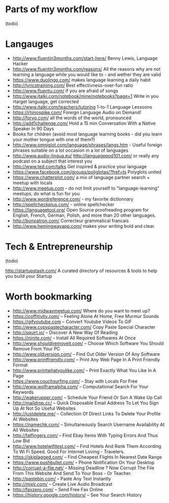 Parts of my workflow
=======

(todo)


Langauges 
=======

- http://www.fluentin3months.com/start-here/ Benny Lewis, Language Hacker
- http://www.fluentin3months.com/reasons/ All the reasons why are not learning a language while you would like to - and wether they are valid
- https://www.duolingo.com/ makes language learning a daily habit
- http://lyricstraining.com/ Best effectivness-over-fun ratio
- http://www.fluentu.com/ if you are afraid of songs
- http://www.italki.com/notebook/mine/notebooks?page=1 Write in you rtarget language, get corrected
- http://www.italki.com/teachers/tutoring 1-to-1 Language Lessoons 
- https://rhinospike.com/ Foreign Language Audio on Demand!
- http://forvo.com/ all the words of the world, pronounced
- http://add1challenge.com/ Hold a 15 min Conversation With a Native Speaker In 90 Days
- Books for children (avoid most language learning books - did you learn your mother tongue with one of them?)
- http://www.omniglot.com/language/phrases/langs.htm - Useful foreign phrases suitable on a lot occasion in a lot of languages
- http://www.audio-lingua.eu/ http://languagepod101.com/ or really any podcast on a subject that interest you
- http://www.ted.com/talks Get inspired & practice your language
- https://www.facebook.com/groups/poliglotas/?fref=ts Polyglots united
- https://www.chatterplot.com/ a mix of language partner search + meetup with locals
- http://www.meetup.com - do not limit yourself to "language-learning" meetups, do what is fun for you
- http://www.wordreference.com/ - my favorite dictionnary
- http://spellcheckplus.com/ - online spellchecker
- https://languagetool.org/ Open Source proof­reading program for English, French, German, Polish, and more than 20 other languages.
- http://bonpatron.com/ Correcteur grammatical francais
- http://www.hemingwayapp.com/ makes your writing bold and clear.



Tech & Entrepreneurship
======

(todo)

http://startupstash.com/ A curated directory of resources & tools to help you build your Startup

Worth bookmarking
========

- http://www.midwaymeetup.com/ Where do you want to meet up?
- https://coffitivity.com/ – Feeling Alone At Home, Free Murmur Sounds
- https://gifyoutube.com – Convert Youtube Videos To GIF
- http://www.copypastecharacter.com/ Copy Paste Special Character
- http://squirt.io/ – Discover A New Way Of Reading
- https://ninite.com/ – Install All Required Softwares At Once
- http://www.shouldiremoveit.com/ – Choose Which Software You Should Remove From Your PC
- http://www.oldversion.com/ – Find Out Older Version Of Any Software
- http://www.printfriendly.com/ – Print Any Web Page In A Print Friendly Format
- http://www.printwhatyoulike.com/ – Print Exactly What You Like In A Page
- https://www.couchsurfing.com/ – Stay with Locals For Free
- http://www.wolframalpha.com/ – Computational Search For Your Keywords
- http://wakerupper.com/ – Schedule Your Friend Or Son A Wake Up Call
- http://maildrop.cc/ – Quick Disposable Email Address To Let You Sign Up At Not So Useful Websites
- http://justdelete.me/ – Collection Of Direct Links To Delete Your Profile At Websites
- https://namechk.com/ – Simultaneously Search Username Availability At All Websites
- http://fatfingers.com/ – Find Ebay Items With Typing Errors And Thus Low Bid
- http://www.hotelwifitest.com/ – Find Hotels And Rank Them According To Wi Fi Speed. Good For Internet Loving - Travelers.
- https://skiplagged.com/ – Find Cheapest Flights In Nearest Date Range
- https://www.pushbullet.com/ – Phone Notification On Your Desktop
- http://corrupt-a-file.net/ – Missing Deadline ? Now Corrupt The File From This Website And Send To Your Boss - Or Teacher.
- http://pastebin.com/ – Paste Any Text Instantly
- http://mixlr.com/ – Create Live Audio Broadcast
- http://faxzero.com/ – Send Free Fax Online
- https://history.google.com/history/ – See Your Search History

